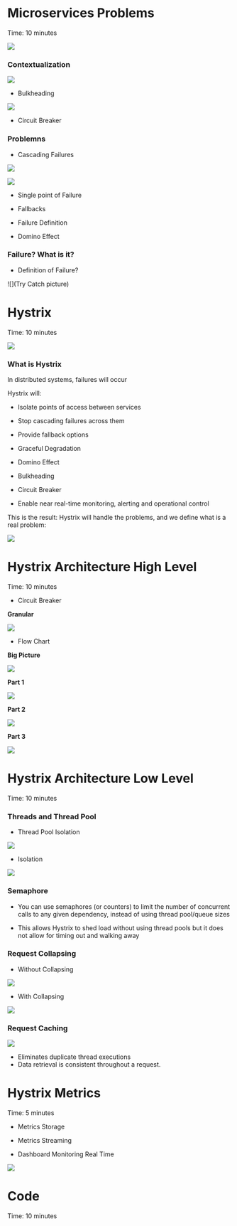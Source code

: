 # Microservices Problems

Time: 10 minutes

![](https://pbs.twimg.com/media/B04S3VPIAAAwawm.jpg)

### Contextualization

![](http://jonasboner.com/images/posts/bla-bla-microservices-bla-bla/bla_bla_microservices_bla_bla_pdf__page_7_of_31_.png)

- Bulkheading

![](http://www.sportys.com/media/catalog/product/cache/5/image/400x/040ec09b1e35df139433887a97daa66f/1/0/10277_3.jpg)

- Circuit Breaker

### Problemns

- Cascading Failures

![](https://github.com/Netflix/Hystrix/wiki/images/soa-1-640.png)

![](https://github.com/Netflix/Hystrix/wiki/images/soa-2-640.png)

- Single point of Failure

- Fallbacks

- Failure Definition

- Domino Effect

### Failure? What is it?

- Definition of Failure?

![](Try Catch picture)

# Hystrix

Time: 10 minutes

![](https://camo.githubusercontent.com/e871b5d002a9699e7a2d9fa0178af5c72f0743e0/68747470733a2f2f6e6574666c69782e6769746875622e636f6d2f487973747269782f696d616765732f687973747269782d6c6f676f2d7461676c696e652d3835302e706e67)

### What is Hystrix

In distributed systems, failures will occur

Hystrix will:

- Isolate points of access between services

- Stop cascading failures across them

- Provide fallback options

- Graceful Degradation

- Domino Effect

- Bulkheading

- Circuit Breaker

- Enable near real-time monitoring, alerting and operational control

This is the result: Hystrix will handle the problems, and we define what is a real problem:

![](https://github.com/Netflix/Hystrix/wiki/images/soa-4-isolation-640.png)

# Hystrix Architecture High Level

Time: 10 minutes

- Circuit Breaker

**Granular**

![](http://www.ebaytechblog.com/wp-content/uploads/2015/08/circuit_breaker_state_diagram.gif)

- Flow Chart

**Big Picture**

![](https://github.com/Netflix/Hystrix/wiki/images/hystrix-command-flow-chart-640.png)

**Part 1**

![](https://github.com/alexandregama/hystrix-book/blob/master/Hystrix-1.png?raw=true)

**Part 2**

![](https://github.com/alexandregama/hystrix-book/blob/master/Hystrix-2.png?raw=true)

**Part 3**

![](https://github.com/alexandregama/hystrix-book/blob/master/Hystrix-3.png?raw=true)

# Hystrix Architecture Low Level

Time: 10 minutes

### Threads and Thread Pool

- Thread Pool Isolation

![](https://raw.githubusercontent.com/wiki/Netflix/Hystrix/images/isolation-options-1280.png)

- Isolation

![](https://raw.githubusercontent.com/wiki/Netflix/Hystrix/images/request-example-with-latency-1280.png)

### Semaphore

- You can use semaphores (or counters) to limit the number of concurrent calls to any given dependency, instead of using thread pool/queue sizes

- This allows Hystrix to shed load without using thread pools but it does not allow for timing out and walking away

### Request Collapsing

- Without Collapsing

![](https://github.com/alexandregama/hystrix-book/blob/master/Hystrix-Collapsing-1.png?raw=true)

- With Collapsing

![](https://github.com/alexandregama/hystrix-book/blob/master/Hystrix-Collapsing-2.png?raw=true)

### Request Caching

![](https://raw.githubusercontent.com/wiki/Netflix/Hystrix/images/request-cache-1280.png)

- Eliminates duplicate thread executions
- Data retrieval is consistent throughout a request.

# Hystrix Metrics

Time: 5 minutes

- Metrics Storage

- Metrics Streaming

- Dashboard Monitoring Real Time

![](https://raw.githubusercontent.com/wiki/Netflix/Hystrix/images/ops-ab-640.png)

# Code

Time: 10 minutes
